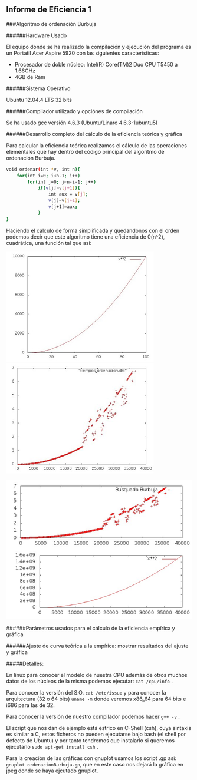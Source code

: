 Informe de Eficiencia 1
-----------------------

###Algoritmo de ordenación Burbuja

######Hardware Usado

El equipo donde se ha realizado la compilación y ejecución del programa es un Portatil Acer Aspire 5920 con las siguientes características:

* Procesador de doble núcleo: Intel(R) Core(TM)2 Duo CPU T5450 a 1.66GHz
* 4GB de Ram

######Sistema Operativo

Ubuntu 12.04.4 LTS  32 bits

######Compilador utilizado y opciónes de compilación

Se ha usado gcc versión 4.6.3 (Ubuntu/Linaro 4.6.3-1ubuntu5) 


######Desarrollo completo del cálculo de la eficiencia teórica y gráfica


Para calcular la eficiencia teórica realizamos el cálculo de las operaciones elementales que hay dentro del código principal del algoritmo de ordenación Burbuja.

```sh
void ordenar(int *v, int n){
	for(int i=0; i<n-1; i++)
    	for(int j=0; j<n-i-1; j++)
        	if(v[j]>v[j+1]){
            	int aux = v[j];
                v[j]=v[j+1];
                v[j+1]=aux;
            }
}
```
Haciendo el calculo de forma simplificada y quedandonos con el orden podemos decir que este algoritmo tiene una eficiencia de 0(n^2), cuadrática, una función tal que así:

![Imagen 1][1]  ![Imagen 2][2]

 [1]: graficaxCuadrado.jpeg
 [2]: graficaSalida.jpeg 

![Sin titulo](graficaDoble.jpeg)

######Parámetros usados para el cálculo de la eficiencia empírica y gráfica

######Ajuste de curva teórica a la empírica: mostrar resultados del ajuste y gráfica



#####Detalles:

En linux para conocer el modelo de nuestra CPU además de otros muchos datos de los núcleos de la misma podemos ejecutar: `cat /cpu/info` . 

Para conocer la versión del S.O. `cat /etc/issue` y para conocer la arquitectura (32 o 64 bits) `uname -m` donde veremos x86_64 para 64 bits e i686 para las de 32. 

Para conocer la versión de nuestro compilador  podemos hacer `g++ -v` .

El script que nos dan de ejemplo está estrico en C-Shell (csh), cuya sintaxis es similar a C, estos ficheros no pueden ejecutarse bajo bash (el shell por defecto de Ubuntu) y por tanto tendremos que instalarlo si queremos ejecutarlo `sudo apt-get install csh` .

Para la creación de las gráficas con gnuplot usamos los script .gp asi: `gnuplot ordenacionBurbuja.gp`, que en este caso nos dejará la gráfica en jpeg donde se haya ejcutado gnuplot.









